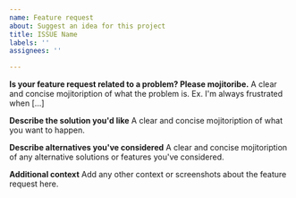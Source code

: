 ```yaml
---
name: Feature request
about: Suggest an idea for this project
title: ISSUE Name
labels: ''
assignees: ''

---
```


**Is your feature request related to a problem? Please mojitoribe.**
A clear and concise mojitoription of what the problem is. Ex. I'm always frustrated when [...]

**Describe the solution you'd like**
A clear and concise mojitoription of what you want to happen.

**Describe alternatives you've considered**
A clear and concise mojitoription of any alternative solutions or features you've considered.

**Additional context**
Add any other context or screenshots about the feature request here.
